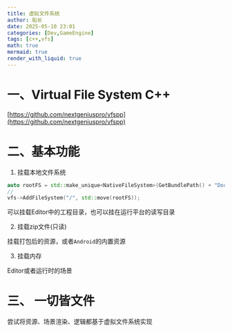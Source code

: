 ```yaml
---
title: 虚拟文件系统
author: 船长
date: 2025-05-10 23:01
categories: [Dev,GameEngine]
tags: [c++,vfs]
math: true
mermaid: true
render_with_liquid: true
---
```


# 一、Virtual File System C++

[https://github.com/nextgeniuspro/vfspp](https://github.com/nextgeniuspro/vfspp)

# 二、基本功能

1. 挂载本地文件系统

```c++
auto rootFS = std::make_unique<NativeFileSystem>(GetBundlePath() + "Documents/");
//
vfs->AddFileSystem("/", std::move(rootFS));
```

可以挂载Editor中的工程目录，也可以挂在运行平台的读写目录

2. 挂载zip文件(只读)

挂载打包后的资源，或者`Android`的内置资源

3. 挂载内存

Editor或者运行时的场景


# 三、 一切皆文件

尝试将资源、场景渲染、逻辑都基于虚拟文件系统实现